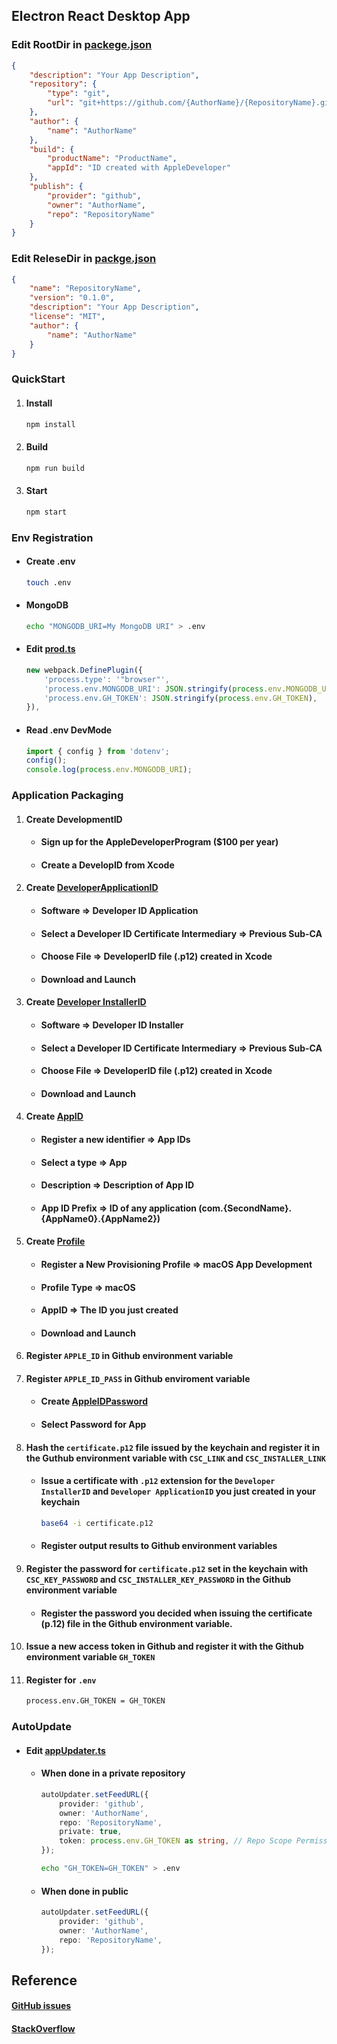 ## Electron React Desktop App

### Edit RootDir in [packege.json](packge.json)

```json
{
    "description": "Your App Description",
    "repository": {
        "type": "git",
        "url": "git+https://github.com/{AuthorName}/{RepositoryName}.git"
    },
    "author": {
        "name": "AuthorName"
    },
    "build": {
        "productName": "ProductName",
        "appId": "ID created with AppleDeveloper"
    },
    "publish": {
        "provider": "github",
        "owner": "AuthorName",
        "repo": "RepositoryName"
    }
}
```

### Edit ReleseDir in [packge.json](release/app/packge.json)

```json
{
    "name": "RepositoryName",
    "version": "0.1.0",
    "description": "Your App Description",
    "license": "MIT",
    "author": {
        "name": "AuthorName"
    }
}
```

### QuickStart

1. #### Install

    ```bash
    npm install
    ```

2. #### Build

    ```bash
    npm run build
    ```

3. #### Start

    ```bash
    npm start
    ```

### Env Registration

-   #### Create .env

    ```bash
    touch .env
    ```

-   #### MongoDB

    ```bash
    echo "MONGODB_URI=My MongoDB URI" > .env
    ```

-   #### Edit [prod.ts](.erb/configs/webpack.config.main.prod.ts)

    ```typescript
    new webpack.DefinePlugin({
        'process.type': '"browser"',
        'process.env.MONGODB_URI': JSON.stringify(process.env.MONGODB_URI),
        'process.env.GH_TOKEN': JSON.stringify(process.env.GH_TOKEN),
    }),
    ```

-   #### Read .env DevMode

    ```typescript
    import { config } from 'dotenv';
    config();
    console.log(process.env.MONGODB_URI);
    ```

### Application Packaging

1. #### Create DevelopmentID

    - #### Sign up for the AppleDeveloperProgram ($100 per year)

    - #### Create a DevelopID from Xcode

2. #### Create [DeveloperApplicationID](https://developer.apple.com/account/resources/certificates/add)

    - #### Software => Developer ID Application

    - #### Select a Developer ID Certificate Intermediary => Previous Sub-CA

    - #### Choose File => DeveloperID file (.p12) created in Xcode

    - #### Download and Launch

3. #### Create [Developer InstallerID](https://developer.apple.com/account/resources/certificates/add)

    - #### Software => Developer ID Installer

    - #### Select a Developer ID Certificate Intermediary => Previous Sub-CA

    - #### Choose File => DeveloperID file (.p12) created in Xcode

    - #### Download and Launch

4. #### Create [AppID](https://developer.apple.com/account/resources/identifiers/list)

    - #### Register a new identifier => App IDs

    - #### Select a type => App

    - #### Description => Description of App ID

    - #### App ID Prefix => ID of any application (com.{SecondName}.{AppName0}.{AppName2})

5. #### Create [Profile](https://developer.apple.com/account/resources/profiles/add)

    - #### Register a New Provisioning Profile => macOS App Development

    - #### Profile Type => macOS

    - #### AppID => The ID you just created

    - #### Download and Launch

6. #### Register `APPLE_ID` in Github environment variable

7. #### Register `APPLE_ID_PASS` in Github enviroment variable

    - #### Create [AppleIDPassword](https://appleid.apple.com/account/manage)

    - #### Select Password for App

8. #### Hash the `certificate.p12` file issued by the keychain and register it in the Guthub environment variable with `CSC_LINK` and `CSC_INSTALLER_LINK`

    - #### Issue a certificate with `.p12` extension for the `Developer InstallerID` and `Developer ApplicationID` you just created in your keychain

        ```bash
        base64 -i certificate.p12
        ```

    - #### Register output results to Github environment variables

9. #### Register the password for `certificate.p12` set in the keychain with `CSC_KEY_PASSWORD` and `CSC_INSTALLER_KEY_PASSWORD` in the Github environment variable

    - #### Register the password you decided when issuing the certificate (p.12) file in the Github environment variable.

10. #### Issue a new access token in Github and register it with the Github environment variable `GH_TOKEN`

11. #### Register for `.env`

    ```txt
    process.env.GH_TOKEN = GH_TOKEN
    ```

### AutoUpdate

-   #### Edit [appUpdater.ts](src/main/event/appUpdater.ts)

    -   #### When done in a private repository

        ```typescript
        autoUpdater.setFeedURL({
            provider: 'github',
            owner: 'AuthorName',
            repo: 'RepositoryName',
            private: true,
            token: process.env.GH_TOKEN as string, // Repo Scope Permission
        });
        ```

        ```bash
        echo "GH_TOKEN=GH_TOKEN" > .env
        ```

    -   #### When done in public

        ```typescript
        autoUpdater.setFeedURL({
            provider: 'github',
            owner: 'AuthorName',
            repo: 'RepositoryName',
        });
        ```

## Reference

#### [GitHub issues](https://github.com/electron-react-boilerplate/electron-react-boilerplate/issues/400)

#### [StackOverflow](https://stackoverflow.com/questions/tagged/electron-react-boilerplate)
